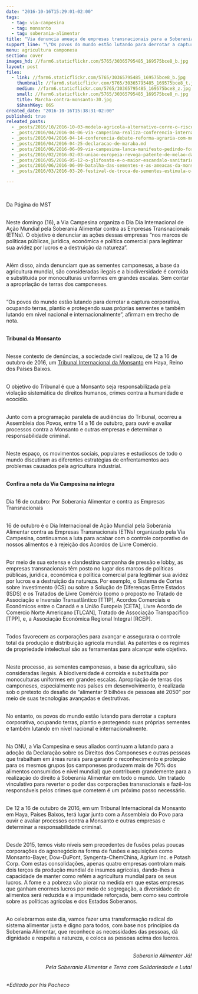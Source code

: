 ```yaml
---
date: "2016-10-16T15:29:01-02:00"
tags:
  - tag: via-campesina
  - tag: monsanto
  - tag: soberania-alimentar
title: "Via denuncia ameaça de empresas transnacionais para a Soberania Alimentar  "
support_line: "\"Os povos do mundo estão lutando para derrotar a captura corporativa, ocupando terras, plantio e protegendo suas próprias sementes e também lutando em nível nacional e internacionalmente”"
menu: agricultura camponesa
section: cover
images_hd: //farm6.staticflickr.com/5765/30365795485_169575bce8_b.jpg
layout: post
files:
  - link: //farm6.staticflickr.com/5765/30365795485_169575bce8_b.jpg
    thumbnail: //farm6.staticflickr.com/5765/30365795485_169575bce8_t.jpg
    medium: //farm6.staticflickr.com/5765/30365795485_169575bce8_z.jpg
    small: //farm6.staticflickr.com/5765/30365795485_169575bce8_n.jpg
    title: Marcha-contra-monsanto-30.jpg
    $$hashKey: 06S
created_date: "2016-10-16T15:38:31-02:00"
published: true
releated_posts:
  - _posts/2016/10/2016-10-03-modelo-agricola-alternativo-corre-o-risco-de-ser-controlado-pelas-multinacionais.md
  - _posts/2016/04/2016-04-06-via-campesina-realiza-conferencia-internacional-sobre-reforma-agraria-no-brasil.md
  - _posts/2016/04/2016-04-14-conferencia-debate-reforma-agraria-com-movimentos-campesinos-de-todo-o-mundo.md
  - _posts/2016/04/2016-04-25-declaracao-de-maraba.md
  - _posts/2016/06/2016-06-09-via-campesina-lanca-manifesto-pedindo-fora-temer.md
  - _posts/2016/02/2016-02-03-uniao-europeia-revoga-patente-de-melao-da-monsanto.md
  - _posts/2016/05/2016-05-12-o-glifosato-e-o-maior-escandalo-sanitario-da-historia-diz-documentarista.md
  - _posts/2016/06/2016-06-09-batalha-das-sementes-e-as-ameacas-da-monsanto-contra-a-natureza.md
  - _posts/2016/03/2016-03-20-festival-de-troca-de-sementes-estimula-o-intercambio-e-a-articulacao-das-experiencias-dos-assentados.md

---
```

<p>&nbsp;</p>

<p>Da P&aacute;gina do MST</p>

<p><br />
Neste domingo (16), a Via Campesina organiza o Dia Dia Internacional de A&ccedil;&atilde;o Mundial pela Soberania Alimentar contra as Empresas Transnacionais (ETNs). O objetivo &eacute; denunciar as a&ccedil;&otilde;es dessas empresas &ldquo;nos marcos de pol&iacute;ticas p&uacute;blicas, jur&iacute;dica, econ&oacute;mica e pol&iacute;tica comercial para legitimar sua avidez por lucros e a destrui&ccedil;&atilde;o da natureza&rdquo;.</p>

<p><br />
Al&eacute;m disso, ainda denunciam que as sementes camponesas, a base da agricultura mundial, s&atilde;o consideradas ilegais e a biodiversidade &eacute; corro&iacute;da e substitu&iacute;da por monoculturas uniformes em grandes escalas. Sem contar a apropria&ccedil;&atilde;o de terras dos camponeses.</p>

<p><br />
&ldquo;Os povos do mundo est&atilde;o lutando para derrotar a captura corporativa, ocupando terras, plantio e protegendo suas pr&oacute;prias sementes e tamb&eacute;m lutando em n&iacute;vel nacional e internacionalmente&rdquo;, afirmam em trecho de nota.</p>

<p><br />
<strong>Tribunal da Monsanto</strong></p>

<p><br />
Nesse contexto de den&uacute;ncias, a sociedade civil realizou, de 12 a 16 de outubro de 2016, um <a href="http://s.monsantotribunal.org">Tribunal Internacional da Monsanto</a> em Haya, Reino dos Pa&iacute;ses Baixos.</p>

<p><br />
O objetivo do Tribunal &eacute; que a Monsanto seja responsabilizada pela viola&ccedil;&atilde;o sistem&aacute;tica de direitos humanos, crimes contra a humanidade e ecoc&iacute;dio.</p>

<p><br />
Junto com a programa&ccedil;&atilde;o paralela de audi&ecirc;ncias do Tribunal, ocorreu a Assembleia dos Povos, entre 14 a 16 de outubro, para ouvir e avaliar processos contra a Monsanto e outras empresas e determinar a responsabilidade criminal.</p>

<p><br />
Neste espa&ccedil;o, os movimentos sociais, populares e estudiosos de todo o mundo discutiram as diferentes estrat&eacute;gias de enfrentamentos aos problemas causados pela agricultura industrial.</p>

<p><br />
<strong>Confira a nota da Via Campesina na &iacute;ntegra</strong></p>

<p><br />
Dia 16 de outubro: Por Soberania Alimentar e contra as Empresas Transnacionais</p>

<p><br />
16 de outubro &eacute; o Dia Internacional de A&ccedil;&atilde;o Mundial pela Soberania Alimentar contra as Empresas Transnacionais (ETNs) organizado pela Via Campesina, continuamos a luta para acabar com o controle corporativo de nossos alimentos e &agrave; rejei&ccedil;&atilde;o dos Acordos de Livre Com&eacute;rcio.</p>

<p><br />
Por meio de sua extensa e clandestina campanha de press&atilde;o e lobby, as empresas transnacionais t&ecirc;m posto no lugar dos marcos de pol&iacute;ticas p&uacute;blicas, jur&iacute;dica, econ&oacute;mica e pol&iacute;tica comercial para legitimar sua avidez por lucros e a destrui&ccedil;&atilde;o da natureza. Por exemplo, o Sistema de Cortes sobre Investimento (ICS) ou sobre a Solu&ccedil;&atilde;o de Diferen&ccedil;as Entre Estados (ISDS) e os Tratados de Livre Com&eacute;rcio (como o proposto no Tratado de Associa&ccedil;&atilde;o e Invers&atilde;o Transatl&acirc;ntico [TTIP], Acordos Comerciais e Econ&oacute;micos entre o Canad&aacute; e a Uni&atilde;o Europeia [CETA], Livre Acordo de Comercio Norte Americano [TLCAN], Tratado de Associa&ccedil;&atilde;o Transpac&iacute;fico [TPP], e, a Associa&ccedil;&atilde;o Econ&oacute;mica Regional Integral [RCEP].</p>

<p><br />
Todos favorecem as corpora&ccedil;&otilde;es para avan&ccedil;ar e assegurara o controle total da produ&ccedil;&atilde;o e distribui&ccedil;&atilde;o agr&iacute;cola mundial. As patentes e os regimes de propriedade intelectual s&atilde;o as ferramentas para alcan&ccedil;ar este objetivo.</p>

<p><br />
Neste processo, as sementes camponesas, a base da agricultura, s&atilde;o consideradas ilegais. A biodiversidade &eacute; corro&iacute;da e substitu&iacute;da por monoculturas uniformes em grandes escalas. Apropria&ccedil;&atilde;o de terras dos camponeses, especialmente nos pa&iacute;ses em desenvolvimento, &eacute; realizada sob o pretexto do desafio de &ldquo;alimentar 9 bilh&otilde;es de pessoas at&eacute; 2050&rdquo; por meio de suas tecnologias avan&ccedil;adas e destrutivas.</p>

<p><br />
No entanto, os povos do mundo est&atilde;o lutando para derrotar a captura corporativa, ocupando terras, plantio e protegendo suas pr&oacute;prias sementes e tamb&eacute;m lutando em n&iacute;vel nacional e internacionalmente.</p>

<p><br />
Na ONU, a Via Campesina e seus aliados continuam a lutando para a ado&ccedil;&atilde;o da Declara&ccedil;&atilde;o sobre os Direitos dos Camponeses e outras pessoas que trabalham em &aacute;reas rurais para garantir o reconhecimento e prote&ccedil;&atilde;o para os mesmos grupos (os camponeses produzem mais de 70% dos alimentos consumidos e n&iacute;vel mundial) que contribuem grandemente para a realiza&ccedil;&atilde;o do direito &agrave; Soberania Alimentar em todo o mundo. Um tratado vinculativo para reverter o poder das corpora&ccedil;&otilde;es transnacionais e faz&ecirc;-los respons&aacute;veis pelos crimes que cometem &eacute; um pr&oacute;ximo passo necess&aacute;rio.</p>

<p><br />
De 12 a 16 de outubro de 2016, em um Tribunal Internacional da Monsanto em Haya, Pa&iacute;ses Baixos, ter&aacute; lugar junto com a Assembleia do Povo para ouvir e avaliar processos contra a Monsanto e outras empresas e determinar a responsabilidade criminal.</p>

<p><br />
Desde 2015, temos visto n&iacute;veis sem precedentes de fus&otilde;es pelas poucas corpora&ccedil;&otilde;es do agroneg&oacute;cio na forma de fus&otilde;es e aquisi&ccedil;&otilde;es como Monsanto-Bayer, Dow-DuPont, Syngenta-ChemChina, Agrium Inc. e Potash Corp. Com estas consolida&ccedil;&otilde;es, apenas quatro empresas controlam mais dois ter&ccedil;os da produ&ccedil;&atilde;o mundial de insumos agr&iacute;colas, dando-lhes a capacidade de manter como ref&eacute;m a agricultura mundial para os seus lucros. A fome e a pobreza v&atilde;o piorar na medida em que estas empresas que ganham enormes lucros por meio de segrega&ccedil;&atilde;o, a diversidade de alimentos ser&aacute; reduzida e a impunidade refor&ccedil;ada, bem como seu controle sobre as pol&iacute;ticas agr&iacute;colas e dos Estados Soberanos.</p>

<p><br />
Ao celebrarmos este dia, vamos fazer uma transforma&ccedil;&atilde;o radical do sistema alimentar justa e digno para todos, com base nos princ&iacute;pios da Soberania Alimentar, que reconhece as necessidades das pessoas, d&aacute; dignidade e respeita a natureza, e coloca as pessoas acima dos lucros.</p>

<p style="text-align: right;"><br />
<em>Soberania Alimentar J&aacute;!</em></p>

<p style="text-align: right;"><em>Pela Soberania Alimentar e Terra com Solidariedade e Luta!</em></p>

<p><br />
<em>*Editado por Iris Pacheco</em></p>
